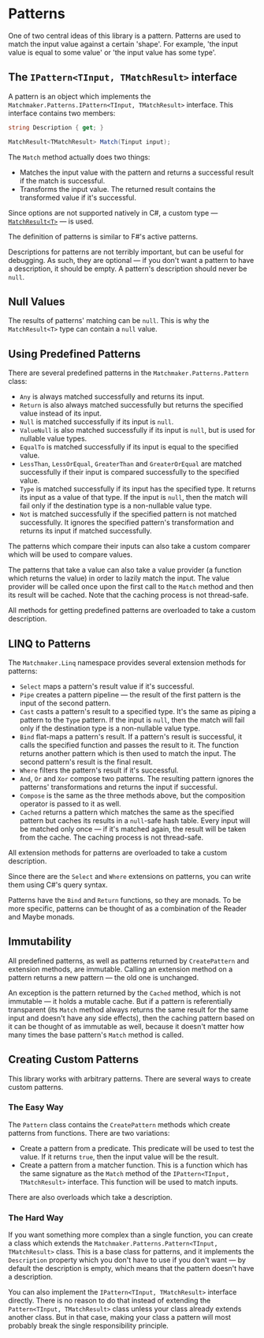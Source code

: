 # Patterns

One of two central ideas of this library is a pattern. Patterns are used to match the input value against a certain
'shape'. For example, 'the input value is equal to some value' or 'the input value has some type'.

## The `IPattern<TInput, TMatchResult>` interface

A pattern is an object which implements the `Matchmaker.Patterns.IPattern<TInput, TMatchResult>` interface. This
interface contains two members:

```c#
string Description { get; }

MatchResult<TMatchResult> Match(Tinput input);
```

The `Match` method actually does two things:

- Matches the input value with the pattern and returns a successful result if the match is successful.
- Transforms the input value. The returned result contains the transformed value if it's successful.

Since options are not supported natively in C#, a custom type — [`MatchResult<T>`](results.md) — is used.

The definition of patterns is similar to F#'s active patterns.

Descriptions for patterns are not terribly important, but can be useful for debugging. As such, they are optional — if
you don't want a pattern to have a description, it should be empty. A pattern's description should never be `null`.

## Null Values

The results of patterns' matching can be `null`. This is why the `MatchResult<T>` type can contain a `null` value.

## Using Predefined Patterns

There are several predefined patterns in the `Matchmaker.Patterns.Pattern` class:

- `Any` is always matched successfully and returns its input.
- `Return` is also always matched successfully but returns the specified value instead of its input.
- `Null` is matched successfully if its input is `null`.
- `ValueNull` is also matched successfully if its input is `null`, but is used for nullable value types.
- `EqualTo` is matched successfully if its input is equal to the specified value.
- `LessThan`, `LessOrEqual`, `GreaterThan` and `GreaterOrEqual` are matched successfully if their input is compared
successfully to the specified value.
- `Type` is matched successfully if its input has the specified type. It returns its input as a value of that type. If
the input is `null`, then the match will fail only if the destination type is a non-nullable value type.
- `Not` is matched successfully if the specified pattern is not matched successfully. It ignores the specified pattern's
transformation and returns its input if matched successfully.

The patterns which compare their inputs can also take a custom comparer which will be used to compare values.

The patterns that take a value can also take a value provider (a function which returns the value) in order to lazily
match the input. The value provider will be called once upon the first call to the `Match` method and then its result
will be cached. Note that the caching process is not thread-safe.

All methods for getting predefined patterns are overloaded to take a custom description.

## LINQ to Patterns

The `Matchmaker.Linq` namespace provides several extension methods for patterns:

- `Select` maps a pattern's result value if it's successful.
- `Pipe` creates a pattern pipeline — the result of the first pattern is the input of the second pattern.
- `Cast` casts a pattern's result to a specified type. It's the same as piping a pattern to the `Type` pattern. If the
input is `null`, then the match will fail only if the destination type is a non-nullable value type.
- `Bind` flat-maps a pattern's result. If a pattern's result is successful, it calls the specified function and passes
the result to it. The function returns another pattern which is then used to match the input. The second pattern's
result is the final result.
- `Where` filters the pattern's result if it's successful.
- `And`, `Or` and `Xor` compose two patterns. The resulting pattern ignores the patterns' transformations and returns
the input if successful.
- `Compose` is the same as the three methods above, but the composition operator is passed to it as well.
- `Cached` returns a pattern which matches the same as the specified pattern but caches its results in a `null`-safe
hash table. Every input will be matched only once — if it's matched again, the result will be taken from the cache. The
caching process is not thread-safe.

All extension methods for patterns are overloaded to take a custom description.

Since there are the `Select` and `Where` extensions on patterns, you can write them using C#'s query syntax.

Patterns have the `Bind` and `Return` functions, so they are monads. To be more specific, patterns can be thought of as
a combination of the Reader and Maybe monads.

## Immutability

All predefined patterns, as well as patterns returned by `CreatePattern` and extension methods, are immutable. Calling
an extension method on a pattern returns a new pattern — the old one is unchanged.

An exception is the pattern returned by the `Cached` method, which is not immutable — it holds a mutable cache. But if a
pattern is referentially transparent (its `Match` method always returns the same result for the same input and doesn't
have any side effects), then the caching pattern based on it can be thought of as immutable as well, because it doesn't
matter how many times the base pattern's `Match` method is called.

## Creating Custom Patterns

This library works with arbitrary patterns. There are several ways to create custom patterns.

### The Easy Way

The `Pattern` class contains the `CreatePattern` methods which create patterns from functions. There are two variations:

- Create a pattern from a predicate. This predicate will be used to test the value. If it returns `true`, then the input
value will be the result.
- Create a pattern from a matcher function. This is a function which has the same signature as the `Match` method of the
`IPattern<TInput, TMatchResult>` interface. This function will be used to match inputs.

There are also overloads which take a description.

### The Hard Way

If you want something more complex than a single function, you can create a class which extends the
`Matchmaker.Patterns.Pattern<TInput, TMatchResult>` class. This is a base class for patterns, and it implements the
`Description` property which you don't have to use if you don't want — by default the description is empty, which means
that the pattern doesn't have a description.

You can also implement the `IPattern<TInput, TMatchResult>` interface directly. There is no reason to do that instead of
extending the `Pattern<TInput, TMatchResult>` class unless your class already extends another class. But in that case,
making your class a pattern will most probably break the single responsibility principle.
